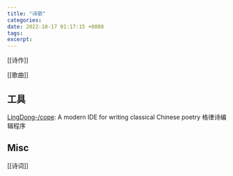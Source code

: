 ```yaml
---
title: "诗歌"
categories: 
date: 2022-10-17 01:17:15 +0800
tags: 
excerpt: 
---
```



[[诗作]]

[[歌曲]]

## 工具

[LingDong-/cope](https://github.com/LingDong-/cope): A modern IDE for writing classical Chinese poetry 格律诗编辑程序


## Misc

[[诗词]]

